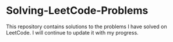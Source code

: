 # Solving-LeetCode-Problems
This repository contains solutions to the problems I have solved on LeetCode. I will continue to update it with my progress.
